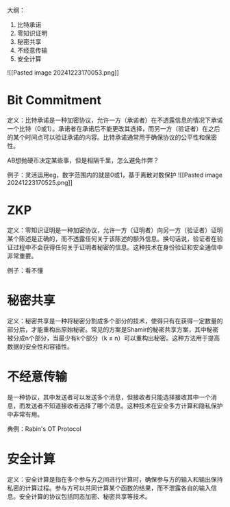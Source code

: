 大纲：
1. 比特承诺
2. 零知识证明
3. 秘密共享
4. 不经意传输
5. 安全计算

![[Pasted image 20241223170053.png]]

# Bit Commitment
定义：比特承诺是一种加密协议，允许一方（承诺者）在不透露信息的情况下承诺一个比特（0或1）。承诺者在承诺后不能更改其选择，而另一方（验证者）在之后的某个时间点可以验证承诺的内容。比特承诺通常用于确保协议的公平性和保密性。

AB想抛硬币决定某些事，但是相隔千里，怎么避免作弊？

例子：灵活运用eg，数字范围内的就是0或1，基于离散对数保护
![[Pasted image 20241223170525.png]]

# ZKP
定义：零知识证明是一种加密协议，允许一方（证明者）向另一方（验证者）证明某个陈述是正确的，而不透露任何关于该陈述的额外信息。换句话说，验证者在验证过程中不会获得任何关于证明者秘密的信息。这种技术在身份验证和安全通信中非常重要。

例子：看不懂


# 秘密共享
定义：秘密共享是一种将秘密分割成多个部分的技术，使得只有在获得一定数量的部分后，才能重构出原始秘密。常见的方案是Shamir的秘密共享方案，其中秘密被分成n个部分，当最少有k个部分（k ≤ n）可以重构出秘密。这种方法用于提高数据的安全性和容错性。

# 不经意传输
是一种协议，其中发送者可以发送多个消息，但接收者只能选择接收其中一个消息，而发送者不知道接收者选择了哪个消息。这种技术在安全多方计算和隐私保护中非常有用。

典例：Rabin's OT Protocol


# 安全计算
定义：安全计算是指在多个参与方之间进行计算时，确保参与方的输入和输出保持私密的计算过程。参与方可以共同计算某个函数的结果，而不泄露各自的输入信息。安全计算的协议包括同态加密、秘密共享等技术。
